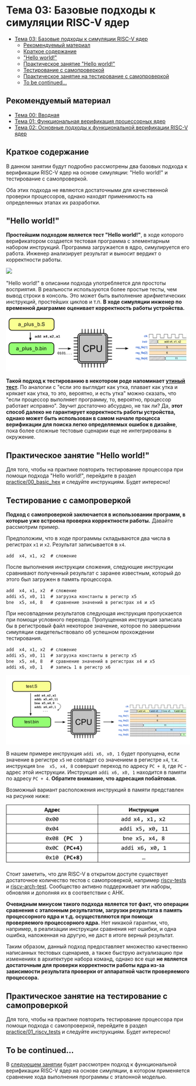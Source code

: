# Тема 03: Базовые подходы к симуляции RISC-V ядер

- [Тема 03: Базовые подходы к симуляции RISC-V ядер](#тема-03-базовые-подходы-к-симуляции-risc-v-ядер)
  - [Рекомендуемый материал](#рекомендуемый-материал)
  - [Краткое содержание](#краткое-содержание)
  - ["Hello world!"](#hello-world)
  - [Практическое занятие "Hello world!"](#практическое-занятие-hello-world)
  - [Тестирование с самопроверкой](#тестирование-с-самопроверкой)
  - [Практическое занятие на тестирование с самопроверкой](#практическое-занятие-на-тестирование-с-самопроверкой)
  - [To be continued...](#to-be-continued)

## Рекомендуемый материал

- [Тема 00: Вводная](./00_intro.md)
- [Тема 01: Функциональная верификация процессорных ядер](./01_basics.md)
- [Тема 02: Основные подходы к функциональной верификации RISC-V ядер](./02_approach.md)

## Краткое содержание

В данном занятии будут подробно рассмотрены два базовых подхода к верификации RISC-V ядер на основе симуляции: "Hello world!" и тестирование с самопроверкой.

Оба этих подхода не являются достаточными для качественной проверки процессоров, однако находят применимость на определенных этапах их разработки.

## "Hello world!"

**Простейшим подходом является тест "Hello world!"**, в ходе которого верификатором создается тестовая программа с элементарным набором инструкций. Программа загружается в ядро, симулируется его работа. Инженер анализирует результат и выносит вердикт о корректности работы.

![](../doc/pic/hello_world_0.png)

"Hello world!" в описании подхода употребляется для простоты восприятия. В реальности используются более простые тесты, чем вывод строки в консоль. Это может быть выполнение арифметических инструкций, простейших циклов и т.п. **В ходе симуляции инженер по временной диаграмме оценивает корректность работы устройства.**

![](../doc/pic/hello_world_1.png)

**Такой подход к тестированию в некотором роде напоминает [утиный тест](https://books.google.ru/books?id=j7zds6xx7S0C&q=%22james+Riley%22+OR+%22James+Whitcomb+Riley%22+bird++duck&pg=PA68&redir_esc=y#v=snippet&q=%22james%20Riley%22%20OR%20%22James%20Whitcomb%20Riley%22%20bird%20%20duck&f=false).** По аналогии с "если это выглядит как утка, плавает как утка и крякает как утка, то это, вероятно, и есть утка" можно сказать, что "если процессор выполняет программу, то, вероятно, процессор работает исправно". Звучит достаточно абсурдно, не так ли? Да, **этот способ далеко не гарантирует корректность работы устройства, однако может быть использован в самом начале процесса верификации для поиска легко определяемых ошибок в дизайне**, пока более сложные тестовые сценарии еще не интегрированы в окружение.

## Практическое занятие "Hello world!"

Для того, чтобы на практике повторить тестирование процессора при помощи подхода "Hello world!", перейдите в раздел [practice/00_basic_hex](../practice/00_basic_hex/) и следуйте инструкциям. Будет интересно!

## Тестирование с самопроверкой

**Подход с самопроверкой заключается в использовании программ, в которые уже встроена проверка корректности работы.** Давайте рассмотрим пример.

Предположим, что в ходе программы складываются два числа в регистрах `x1` и `x2`. Результат записывается в `x4`.

```
add  x4, x1, x2  # сложение
```

После выполнения инструкции сложения, следующие инструкции сравнивают полученный результат с заранее известным, который до этого был загружен в память процессора.

```
add  x4, x1, x2  # сложение
addi x5, x0, 11  # загрузка константы в регистр x5
bne  x5, x4, 8   # сравнение значений в регистрах x4 и x5
```

При несовпадении результатов следующая инструкция пропускается при помощи условного перехода. Пропущенная инструкция записала бы в регистровый файл некоторое значение, которое по завершении симуляции свидетельствовало об успешном прохождении тестирования.

```
add  x4, x1, x2  # сложение
addi x5, x0, 11  # загрузка константы в регистр x5
bne  x5, x4, 8   # сравнение значений в регистрах x4 и x5
addi x6, x0, 1   # запись 1 в регистр x6
```
![](../doc/pic/self_check_0.png)

В нашем примере инструкция `addi x6, x0, 1` будет пропущена, если значение в регистре `x5` не совпадет со значением в регистре `x4`, т.к. инструкция `bne  x5, x4, 8` совершит переход по адресу `PC + 8`, где `PC` - адрес этой инструкции. Инструкция `addi x6, x0, 1` находится в памяти по адресу `PC + 4`. **Обратите внимание, что адресация побайтовая.**

Возможный вариант расположения инструкций в памяти представлен на рисунке ниже:

<p align="center">
    <img src="../doc/pic/self_check_1.png" width=600></img>
</p>

Стоит заметить, что для RISC-V в открытом доступе существует достаточное количество тестов с самопроверкой, например [riscv-tests](https://github.com/riscv-software-src/riscv-tests) и [riscv-arch-test](https://github.com/riscv-non-isa/riscv-arch-test). Сообщество активно поддерживает эти наборы, обновляя и дополняя их в соответствии с АНК.

**Очевидным минусом такого подхода является тот факт, что операции сравнения с эталонным результатом, загрузки результата в память процессорного ядра и т.д. осуществляются при помощи проверяемого процессорного ядра.** Нет никакой гарантии, что, например, в реализации инструкции сравнения нет ошибки, и одна ошибка, наложенная на другую, не даст в итоге верный результат.

Таким образом, данный подход предоставляет множество качественно написанных тестовых сценариев, а также быструю актуализацию при изменениях в архитектуре набора команд, однако все еще **не является достаточным для проверки корректности работы ядра из-за зависимости результата проверки от аппаратной части проверяемого процессора.**

## Практическое занятие на тестирование с самопроверкой

Для того, чтобы на практике повторить тестирование процессора при помощи подхода с самопроверкой, перейдите в раздел [practice/01_riscv_tests](../practice/01_riscv_tests/) и следуйте инструкциям. Будет интересно!

## To be continued...

В [следующем занятии](./04_rgen.md) будет рассмотрен подход к функциональной верификации RISC-V ядер на основе симуляции, в котором применяется сравнение хода выполнения программы с эталонной моделью.

